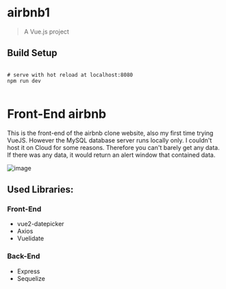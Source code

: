 # airbnb1

> A Vue.js project

## Build Setup

``` 

# serve with hot reload at localhost:8080
npm run dev


```
# Front-End airbnb

This is the front-end of the airbnb clone website, also my first time trying VueJS.
However the MySQL database server runs locally only. I couldn't host it on Cloud for some reasons. Therefore you can't barely get any data.
If there was any data, it would return an alert window that contained data.


![image](https://i.imgur.com/rFCCp5l.png)

## Used Libraries:
### Front-End
- vue2-datepicker
- Axios
- Vuelidate

### Back-End
- Express
- Sequelize
